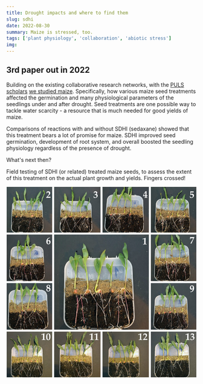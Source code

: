 ```yaml
---
title: Drought impacts and where to find them
slug: sdhi
date: 2022-08-30
summary: Maize is stressed, too.
tags: ['plant physiology', 'collaboration', 'abiotic stress']
img:
---
```


## 3rd paper out in 2022

Building on the existing collaborative research networks, with the [PULS](
https://skylark.up.poznan.pl/en/) [scholars](https://puls.edu.pl/en/phd/faculty-food-science-and-nutrition) [we studied maize](https://www.frontiersin.org/articles/10.3389/fpls.2022.984248/full). Specifically, how various maize seed treatments affected the germination and many physiological parameters of the seedlings under and after drought. Seed treatments are one possible way to tackle water scarcity - a resource that is much needed for good yields of maize.

Comparisons of reactions with and without SDHI (sedaxane) showed that this treatment bears a lot of promise for maize. SDHI improved seed germination, development of root system, and overall boosted the seedling physiology regardless of the presence of drought.

What's next then?

Field testing of SDHI (or related) treated maize seeds, to assess the extent of this treatment on the actual plant growth and yields. Fingers crossed!

![published](./maize.jpg "Maize seedlings germinating after various seed treatments were applied.")